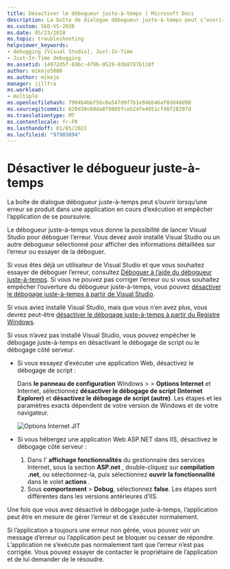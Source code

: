 ```yaml
---
title: Désactiver le débogueur juste-à-temps | Microsoft Docs
description: La boîte de dialogue débogueur juste-à-temps peut s’ouvrir lorsqu’une erreur se produit dans une application. Découvrez ce que vous pouvez faire quand cela se produit et comment l’éviter.
ms.custom: SEO-VS-2020
ms.date: 05/23/2018
ms.topic: troubleshooting
helpviewer_keywords:
- debugging [Visual Studio], Just-In-Time
- Just-In-Time debugging
ms.assetid: 14972d5f-69bc-479b-9529-03b8787b118f
author: mikejo5000
ms.author: mikejo
manager: jillfra
ms.workload:
- multiple
ms.openlocfilehash: 7904b4bbf56c0a547d9f7b1e94bb46af8dd48d98
ms.sourcegitcommit: 620d30c60da8f9805fce524fe4951cf40f28297d
ms.translationtype: MT
ms.contentlocale: fr-FR
ms.lasthandoff: 01/05/2021
ms.locfileid: "97903894"
---
```

# <a name="disable-the-just-in-time-debugger"></a>Désactiver le débogueur juste-à-temps

La boîte de dialogue débogueur juste-à-temps peut s’ouvrir lorsqu’une erreur se produit dans une application en cours d’exécution et empêcher l’application de se poursuivre.

Le débogueur juste-à-temps vous donne la possibilité de lancer Visual Studio pour déboguer l’erreur. Vous devez avoir installé Visual Studio ou un autre débogueur sélectionné pour afficher des informations détaillées sur l’erreur ou essayer de la déboguer.

Si vous êtes déjà un utilisateur de Visual Studio et que vous souhaitez essayer de déboguer l’erreur, consultez [Déboguer à l’aide du débogueur juste-à-temps](../debugger/debug-using-the-just-in-time-debugger.md). Si vous ne pouvez pas corriger l’erreur ou si vous souhaitez empêcher l’ouverture du débogueur juste-à-temps, vous pouvez [désactiver le débogage juste-à-temps à partir de Visual Studio](debug-using-the-just-in-time-debugger.md#BKMK_Enabling).

Si vous aviez installé Visual Studio, mais que vous n’en avez plus, vous devrez peut-être [désactiver le débogage juste-à-temps à partir du Registre Windows](debug-using-the-just-in-time-debugger.md#disable-just-in-time-debugging-from-the-windows-registry).

Si vous n’avez pas installé Visual Studio, vous pouvez empêcher le débogage juste-à-temps en désactivant le débogage de script ou le débogage côté serveur.

- Si vous essayez d’exécuter une application Web, désactivez le débogage de script :

  Dans **le panneau de configuration** Windows  >    >  **Options Internet** et Internet, sélectionnez **désactiver le débogage de script (Internet Explorer)** et **désactivez le débogage de script (autre)**. Les étapes et les paramètres exacts dépendent de votre version de Windows et de votre navigateur.

  ![Options Internet JIT](../debugger/media/jitinternetoptions.png "Options Internet JIT")

- Si vous hébergez une application Web ASP.NET dans IIS, désactivez le débogage côté serveur :

  1. Dans l' **affichage fonctionnalités** du gestionnaire des services Internet, sous la section **ASP.net** , double-cliquez sur **compilation .net**, ou sélectionnez-la, puis sélectionnez **ouvrir la fonctionnalité** dans le volet **actions** .
  1. Sous **comportement**  >  **Debug**, sélectionnez **false**. Les étapes sont différentes dans les versions antérieures d’IIS.

Une fois que vous avez désactivé le débogage juste-à-temps, l’application peut être en mesure de gérer l’erreur et de s’exécuter normalement.

Si l’application a toujours une erreur non gérée, vous pouvez voir un message d’erreur ou l’application peut se bloquer ou cesser de répondre. L’application ne s’exécute pas normalement tant que l’erreur n’est pas corrigée. Vous pouvez essayer de contacter le propriétaire de l’application et de lui demander de le résoudre.

